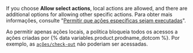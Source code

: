 If you choose **Allow select actions**, local actions are allowed, and there are additional options for allowing other specific actions. Para obter mais informações, consulte "[Permitir que ações específicas sejam executadas](#allowing-specific-actions-to-run)".

Ao permitir apenas ações locais, a política bloqueia todos os acessos a ações criadas por {% data variables.product.prodname_dotcom %}. Por exemplo, as [`ações/check-out`](https://github.com/actions/checkout) não poderiam ser acessadas.